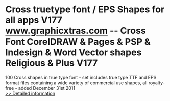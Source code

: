 # Cross truetype font / EPS Shapes for all apps V177<br />www.graphicxtras.com -- Cross Font CorelDRAW & Pages & PSP & Indesign & Word Vector shapes Religious & Plus V177

100 Cross shapes in true type font - set includes true type TTF and EPS format files containing a wide variety of commercial use shapes, all royalty-free - added December 31st 2011<br />[>> Detailed information](https://secure.shareit.com/shareit/product.html?productid=300498022&affiliateid=200057808)